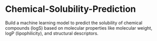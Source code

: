 # Chemical-Solubility-Prediction
Build a machine learning model to predict the solubility of chemical compounds (logS) based on molecular properties like molecular weight, logP (lipophilicity), and structural descriptors.
